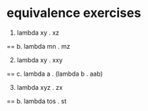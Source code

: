 # equivalence exercises

1. lambda xy . xz

== b. lambda mn . mz

2. lambda xy . xxy

== c. lambda a . (lambda b . aab)

3. lambda xyz . zx

== b. lambda tos . st
